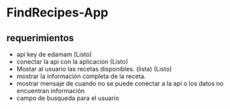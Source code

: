 # FindRecipes-App
## requerimientos
- api key de edamam (Listo)
- conectar la api con la aplicacion (Listo)
- Mostar al usuario las recetas disponibles. (lista) (Listo)
- mostrar la información completa de la receta.
- mostrar mensaje de cuando no se puede conectar a la api o los datos no encuentran información
- campo de busqueda para el usuario